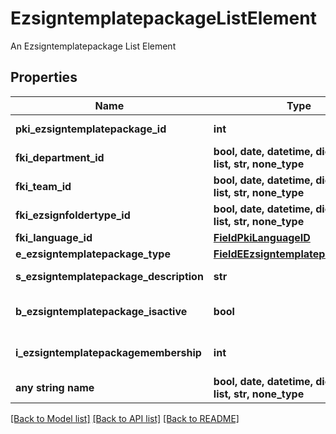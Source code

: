 # EzsigntemplatepackageListElement

An Ezsigntemplatepackage List Element

## Properties
Name | Type | Description | Notes
------------ | ------------- | ------------- | -------------
**pki_ezsigntemplatepackage_id** | **int** | The unique ID of the Ezsigntemplatepackage | 
**fki_department_id** | **bool, date, datetime, dict, float, int, list, str, none_type** |  | 
**fki_team_id** | **bool, date, datetime, dict, float, int, list, str, none_type** |  | 
**fki_ezsignfoldertype_id** | **bool, date, datetime, dict, float, int, list, str, none_type** |  | 
**fki_language_id** | [**FieldPkiLanguageID**](FieldPkiLanguageID.md) |  | 
**e_ezsigntemplatepackage_type** | [**FieldEEzsigntemplatepackageType**](FieldEEzsigntemplatepackageType.md) |  | 
**s_ezsigntemplatepackage_description** | **str** | The description of the Ezsigntemplatepackage | 
**b_ezsigntemplatepackage_isactive** | **bool** | Whether the Ezsigntemplatepackage is active or not | 
**i_ezsigntemplatepackagemembership** | **int** | The total number of Ezsigntemplatepackagemembership in the Ezsigntemplatepackage | 
**any string name** | **bool, date, datetime, dict, float, int, list, str, none_type** | any string name can be used but the value must be the correct type | [optional]

[[Back to Model list]](../README.md#documentation-for-models) [[Back to API list]](../README.md#documentation-for-api-endpoints) [[Back to README]](../README.md)


